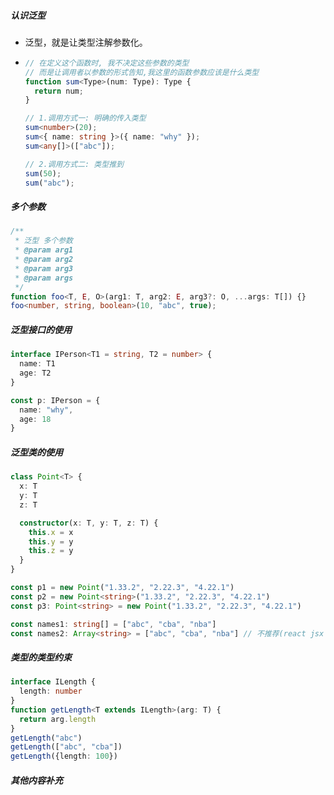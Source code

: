 ##### 认识泛型

- 泛型，就是让类型注解参数化。

- ```typescript
  // 在定义这个函数时, 我不决定这些参数的类型
  // 而是让调用者以参数的形式告知,我这里的函数参数应该是什么类型
  function sum<Type>(num: Type): Type {
    return num;
  }
  
  // 1.调用方式一: 明确的传入类型
  sum<number>(20);
  sum<{ name: string }>({ name: "why" });
  sum<any[]>(["abc"]);
  
  // 2.调用方式二: 类型推到
  sum(50);
  sum("abc");
  ```

##### 多个参数

```typescript
/**
 * 泛型 多个参数
 * @param arg1 
 * @param arg2 
 * @param arg3 
 * @param args 
 */
function foo<T, E, O>(arg1: T, arg2: E, arg3?: O, ...args: T[]) {}
foo<number, string, boolean>(10, "abc", true);
```

##### 泛型接口的使用

```typescript
interface IPerson<T1 = string, T2 = number> {
  name: T1
  age: T2
}

const p: IPerson = {
  name: "why",
  age: 18
}
```

##### 泛型类的使用

```typescript
class Point<T> {
  x: T
  y: T
  z: T

  constructor(x: T, y: T, z: T) {
    this.x = x
    this.y = y
    this.z = y
  }
}

const p1 = new Point("1.33.2", "2.22.3", "4.22.1")
const p2 = new Point<string>("1.33.2", "2.22.3", "4.22.1")
const p3: Point<string> = new Point("1.33.2", "2.22.3", "4.22.1")

const names1: string[] = ["abc", "cba", "nba"]
const names2: Array<string> = ["abc", "cba", "nba"] // 不推荐(react jsx <>)
```

##### 类型的类型约束

```typescript
interface ILength {
  length: number
}
function getLength<T extends ILength>(arg: T) {
  return arg.length
}
getLength("abc")
getLength(["abc", "cba"])
getLength({length: 100})
```

##### 其他内容补充